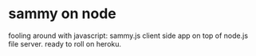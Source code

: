 # sammy on node

fooling around with javascript: sammy.js client side app on top of node.js file server. ready to roll on heroku.